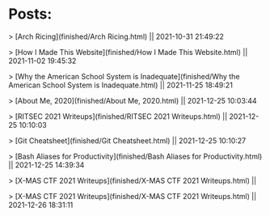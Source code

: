 # Posts:
<!--- The following entries are autogenerated--->
<!--- [post-name](relative-post-location) || last-modified-date-of-post-in-"yyyy-mm-dd hh-mm-ss"--->
\> [Arch Ricing](finished/Arch Ricing.html) || 2021-10-31 21:49:22

\> [How I Made This Website](finished/How I Made This Website.html) || 2021-11-02 19:45:32

\> [Why the American School System is Inadequate](finished/Why the American School System is Inadequate.html) || 2021-11-25 18:49:21

\> [About Me, 2020](finished/About Me, 2020.html) || 2021-12-25 10:03:44

\> [RITSEC 2021 Writeups](finished/RITSEC 2021 Writeups.html) || 2021-12-25 10:10:03

\> [Git Cheatsheet](finished/Git Cheatsheet.html) || 2021-12-25 10:10:27

\> [Bash Aliases for Productivity](finished/Bash Aliases for Productivity.html) || 2021-12-25 14:39:34

\> [X-MAS CTF 2021 Writeups](finished/X-MAS CTF 2021 Writeups.html) || 

\> [X-MAS CTF 2021 Writeups](finished/X-MAS CTF 2021 Writeups.html) || 2021-12-26 18:31:11

